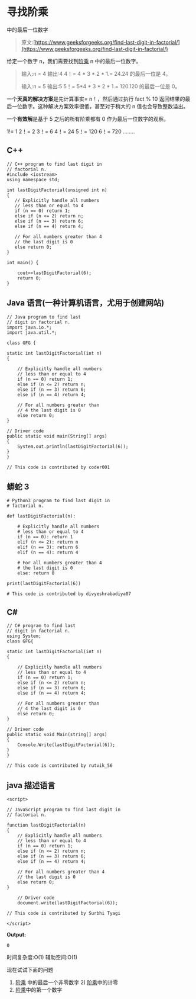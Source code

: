 # 寻找阶乘

中的最后一位数字

> 原文:[https://www.geeksforgeeks.org/find-last-digit-in-factorial/](https://www.geeksforgeeks.org/find-last-digit-in-factorial/)

给定一个数字 n，我们需要找到[阶乘](https://www.geeksforgeeks.org/program-for-factorial-of-a-number/) n 中的最后一位数字。

> 输入:n = 4
> 输出:4
> 4！= 4 * 3 * 2 * 1.= 24.24 的最后一位是 4。
> 
> 输入:n = 5
> 输出:5
> 5！= 5*4 * 3 * 2 * 1.= 120.120 的最后一位是 0。

一个**天真的解决方案**是先计算事实= n！，然后通过执行 fact % 10 返回结果的最后一位数字。这种解决方案效率很低，甚至对于稍大的 n 值也会导致整数溢出。

一个**有效解**是基于 5 之后的所有阶乘都有 0 作为最后一位数字的观察。

1!= 1
2！= 2
3！= 6
4！= 24
5！= 120
6！= 720
……..

## C++

```
// C++ program to find last digit in
// factorial n.
#include <iostream>
using namespace std;

int lastDigitFactorial(unsigned int n)
{
   // Explicitly handle all numbers
   // less than or equal to 4
   if (n == 0) return 1;
   else if (n <= 2) return n;
   else if (n == 3) return 6;
   else if (n == 4) return 4;

   // For all numbers greater than 4
   // the last digit is 0
   else return 0;
}

int main() {

    cout<<lastDigitFactorial(6);
    return 0;
}
```

## Java 语言(一种计算机语言，尤用于创建网站)

```
// Java program to find last 
// digit in factorial n.
import java.io.*;
import java.util.*;

class GFG {

static int lastDigitFactorial(int n)
{

    // Explicitly handle all numbers
    // less than or equal to 4
    if (n == 0) return 1;
    else if (n <= 2) return n;
    else if (n == 3) return 6;
    else if (n == 4) return 4;

    // For all numbers greater than
    // 4 the last digit is 0
    else return 0;
}

// Driver code
public static void main(String[] args)
{
    System.out.println(lastDigitFactorial(6));
}
}

// This code is contributed by coder001
```

## 蟒蛇 3

```
# Python3 program to find last digit in
# factorial n.

def lastDigitFactorial(n):

    # Explicitly handle all numbers
    # less than or equal to 4
    if (n == 0): return 1
    elif (n <= 2): return n
    elif (n == 3): return 6
    elif (n == 4): return 4

    # For all numbers greater than 4
    # the last digit is 0
    else: return 0

print(lastDigitFactorial(6))

# This code is contributed by divyeshrabadiya07
```

## C#

```
// C# program to find last
// digit in factorial n.
using System;
class GFG{

static int lastDigitFactorial(int n)
{

    // Explicitly handle all numbers
    // less than or equal to 4
    if (n == 0) return 1;
    else if (n <= 2) return n;
    else if (n == 3) return 6;
    else if (n == 4) return 4;

    // For all numbers greater than
    // 4 the last digit is 0
    else return 0;
}

// Driver code
public static void Main(string[] args)
{
    Console.Write(lastDigitFactorial(6));
}
}

// This code is contributed by rutvik_56
```

## java 描述语言

```
<script>

// JavaScript program to find last digit in
// factorial n.

function lastDigitFactorial(n)
{
    // Explicitly handle all numbers
    // less than or equal to 4
    if (n == 0) return 1;
    else if (n <= 2) return n;
    else if (n == 3) return 6;
    else if (n == 4) return 4;

    // For all numbers greater than 4
    // the last digit is 0
    else return 0;
}

    // Driver code 
    document.write(lastDigitFactorial(6));

// This code is contributed by Surbhi Tyagi

</script>
```

**Output:** 

```
0
```

时间复杂度:O(1)
辅助空间:O(1)

现在试试下面的问题

1) [阶乘](https://www.geeksforgeeks.org/last-non-zero-digit-factorial/)
中的最后一个非零数字 2) [阶乘](https://www.geeksforgeeks.org/count-trailing-zeroes-factorial-number/)中的计零
3) [阶乘](https://www.geeksforgeeks.org/first-digit-factorial-number/)中的第一个数字